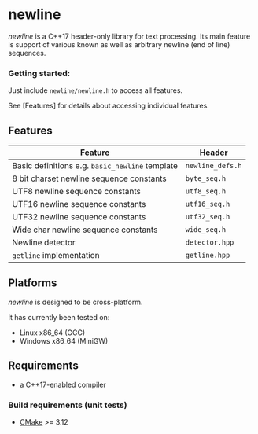 # newline
_newline_ is a C++17 header-only library for text processing.
Its main feature is support of various known as well as arbitrary newline (end of line) sequences.

### Getting started:
Just include `newline/newline.h` to access all features.

See [Features] for details about accessing individual features.

## Features
| Feature | Header |
| --- | --- |
| Basic definitions e.g. `basic_newline` template | `newline_defs.h` |
| 8 bit charset newline sequence constants | `byte_seq.h` |
| UTF8 newline sequence constants | `utf8_seq.h` |
| UTF16 newline sequence constants | `utf16_seq.h` |
| UTF32 newline sequence constants | `utf32_seq.h` |
| Wide char newline sequence constants | `wide_seq.h` |
| Newline detector | `detector.hpp` |
| `getline` implementation | `getline.hpp` |

## Platforms
_newline_ is designed to be cross-platform.

It has currently been tested on:
* Linux x86_64 (GCC)
* Windows x86_64 (MiniGW)

## Requirements
* a C++17-enabled compiler

### Build requirements (unit tests)
* [CMake](https://cmake.org) >= 3.12
